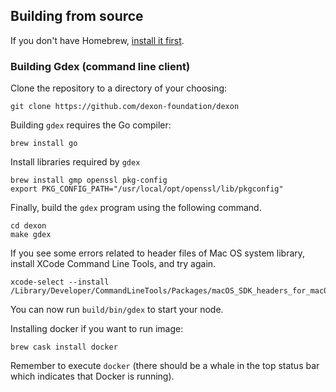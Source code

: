 <!--
## Installing with Homebrew

By far the easiest way to install wiki is to use our
Homebrew tap. If you don't have Homebrew, [install it first](http://brew.sh).

Then run the following commands to add the tap and install `gdex`:

```shell
brew tap dexon-foundation/dexon
brew install dexon
```

You can install the develop branch by running `--devel`:

```shell
brew install dexon --devel
```

After installing, run `gdex account new` to create an account on your node.

You should now be able to run `gdex` and connect to the network.

Make sure to check the different options and commands with `gdex --help`

For options and patches, see: https://github.com/dexon-foundation/homebrew-dexon
-->

## Building from source

If you don't have Homebrew, [install it first](http://brew.sh).

### Building Gdex (command line client)

Clone the repository to a directory of your choosing:

```shell
git clone https://github.com/dexon-foundation/dexon
```

Building `gdex` requires the Go compiler:

```shell
brew install go
```

Install libraries required by `gdex`

```shell
brew install gmp openssl pkg-config
export PKG_CONFIG_PATH="/usr/local/opt/openssl/lib/pkgconfig"
```

Finally, build the `gdex` program using the following command.
```shell
cd dexon
make gdex
```

If you see some errors related to header files of Mac OS system library, install XCode Command Line Tools, and try again.

```shell
xcode-select --install
/Library/Developer/CommandLineTools/Packages/macOS_SDK_headers_for_macOS_10.14.pkg
```

You can now run `build/bin/gdex` to start your node.

Installing docker if you want to run image:

    brew cask install docker

Remember to execute `docker` (there should be a whale in the top status bar which indicates that Docker is running).
